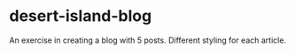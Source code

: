 # desert-island-blog

An exercise in creating a blog with 5 posts.
Different styling for each article.

